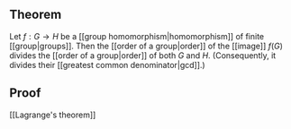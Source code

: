 ## Theorem
Let $f:G\to H$ be a [[group homomorphism|homomorphism]] of finite [[group|groups]]. Then the [[order of a group|order]] of the [[image]] $f(G)$ divides the [[order of a group|order]] of both $G$ and $H$. (Consequently, it divides their [[greatest common denominator|gcd]].)
## Proof
[[Lagrange's theorem]]
